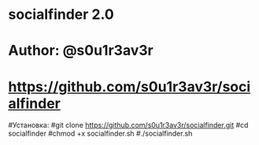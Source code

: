 # socialfinder 2.0
# Author: @s0u1r3av3r
# https://github.com/s0u1r3av3r/socialfinder
#Установка:
#git clone https://github.com/s0u1r3av3r/socialfinder.git
#cd socialfinder
#chmod +x socialfinder.sh
#./socialfinder.sh

